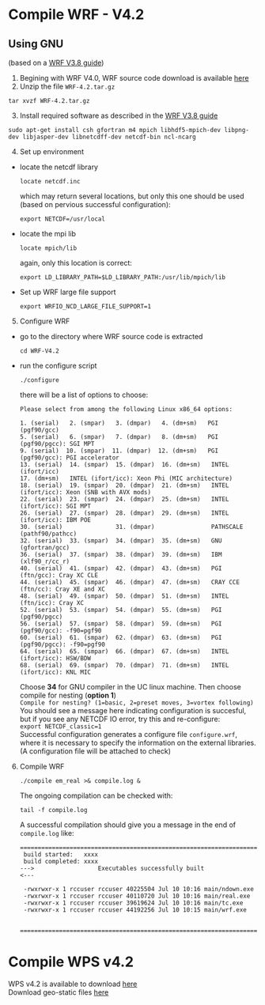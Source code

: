 # Compile WRF - V4.2  
## Using GNU  

(based on a [WRF V3.8 guide](https://www.enviroware.com/installing-and-running-wrf-3-8-on-linux-ubuntu-lts-16-04-with-intel-i7-8-core-cpu/))

1. Begining with WRF V4.0, WRF source code download is available [here](https://github.com/wrf-model/WRF/releases)   
2. Unzip the file `WRF-4.2.tar.gz` 
  ```
  tar xvzf WRF-4.2.tar.gz
  ```
3. Install required software as described in the [WRF V3.8 guide](https://www.enviroware.com/installing-and-running-wrf-3-8-on-linux-ubuntu-lts-16-04-with-intel-i7-8-core-cpu/)  
  ```
  sudo apt-get install csh gfortran m4 mpich libhdf5-mpich-dev libpng-dev libjasper-dev libnetcdff-dev netcdf-bin ncl-ncarg
  ```
4. Set up environment
  - locate the netcdf library
    ```
    locate netcdf.inc
    ```
    which may return several locations, but only this one should be used (based on pervious successful configuration):  
    ```
    export NETCDF=/usr/local
    ```
  - locate the mpi lib  
    ```
    locate mpich/lib
    ```
    again, only this location is correct:  
    ```
    export LD_LIBRARY_PATH=$LD_LIBRARY_PATH:/usr/lib/mpich/lib
    ```
  - Set up WRF large file support 
    ```
    export WRFIO_NCD_LARGE_FILE_SUPPORT=1
    ```

5. Configure WRF
  - go to the directory where WRF source code is extracted
    ```
    cd WRF-V4.2
    ```
  - run the configure script
    ```
    ./configure
    ```
    there will be a list of options to choose:  
    ```
    Please select from among the following Linux x86_64 options:

    1. (serial)   2. (smpar)   3. (dmpar)   4. (dm+sm)   PGI (pgf90/gcc)
    5. (serial)   6. (smpar)   7. (dmpar)   8. (dm+sm)   PGI (pgf90/pgcc): SGI MPT
    9. (serial)  10. (smpar)  11. (dmpar)  12. (dm+sm)   PGI (pgf90/gcc): PGI accelerator
    13. (serial)  14. (smpar)  15. (dmpar)  16. (dm+sm)   INTEL (ifort/icc)
    17. (dm+sm)   INTEL (ifort/icc): Xeon Phi (MIC architecture)
    18. (serial)  19. (smpar)  20. (dmpar)  21. (dm+sm)   INTEL (ifort/icc): Xeon (SNB with AVX mods)
    22. (serial)  23. (smpar)  24. (dmpar)  25. (dm+sm)   INTEL (ifort/icc): SGI MPT
    26. (serial)  27. (smpar)  28. (dmpar)  29. (dm+sm)   INTEL (ifort/icc): IBM POE
    30. (serial)               31. (dmpar)                PATHSCALE (pathf90/pathcc)
    32. (serial)  33. (smpar)  34. (dmpar)  35. (dm+sm)   GNU (gfortran/gcc)
    36. (serial)  37. (smpar)  38. (dmpar)  39. (dm+sm)   IBM (xlf90_r/cc_r)
    40. (serial)  41. (smpar)  42. (dmpar)  43. (dm+sm)   PGI (ftn/gcc): Cray XC CLE
    44. (serial)  45. (smpar)  46. (dmpar)  47. (dm+sm)   CRAY CCE (ftn/cc): Cray XE and XC
    48. (serial)  49. (smpar)  50. (dmpar)  51. (dm+sm)   INTEL (ftn/icc): Cray XC
    52. (serial)  53. (smpar)  54. (dmpar)  55. (dm+sm)   PGI (pgf90/pgcc)
    56. (serial)  57. (smpar)  58. (dmpar)  59. (dm+sm)   PGI (pgf90/gcc): -f90=pgf90
    60. (serial)  61. (smpar)  62. (dmpar)  63. (dm+sm)   PGI (pgf90/pgcc): -f90=pgf90
    64. (serial)  65. (smpar)  66. (dmpar)  67. (dm+sm)   INTEL (ifort/icc): HSW/BDW
    68. (serial)  69. (smpar)  70. (dmpar)  71. (dm+sm)   INTEL (ifort/icc): KNL MIC
    ```
    Choose **34** for GNU compiler in the UC linux machine. Then choose compile for nesting (**option 1**)  
    ```Compile for nesting? (1=basic, 2=preset moves, 3=vortex following)```  
    You should see a message here indicating configuration is succesful, but if you see any NETCDF IO error, try this and re-configure:  
    ```export NETCDF_classic=1```  
    Successful configuration generates a configure file `configure.wrf`, where it is necessary to specify the information on the external libraries.  
    (A configuration file will be attached to check)  
    
6. Compile WRF
    ```
    ./compile em_real >& compile.log & 
    ```
   The ongoing compilation can be checked with:  
   ```
   tail -f compile.log 
   ```
   A successful compilation should give you a message in the end of `compile.log` like:  
   ```
   ==========================================================================
    build started:   xxxx
    build completed: xxxx
   --->                  Executables successfully built                  <---
 
    -rwxrwxr-x 1 rccuser rccuser 40225504 Jul 10 10:16 main/ndown.exe
    -rwxrwxr-x 1 rccuser rccuser 40110720 Jul 10 10:16 main/real.exe
    -rwxrwxr-x 1 rccuser rccuser 39619624 Jul 10 10:16 main/tc.exe
    -rwxrwxr-x 1 rccuser rccuser 44192256 Jul 10 10:15 main/wrf.exe

    ==========================================================================

   ```
 
# Compile WPS v4.2
  
WPS v4.2 is available to download [here](https://github.com/wrf-model/WPS/releases)  
Download geo-static files [here](https://www2.mmm.ucar.edu/wrf/users/download/get_sources_wps_geog.html)
